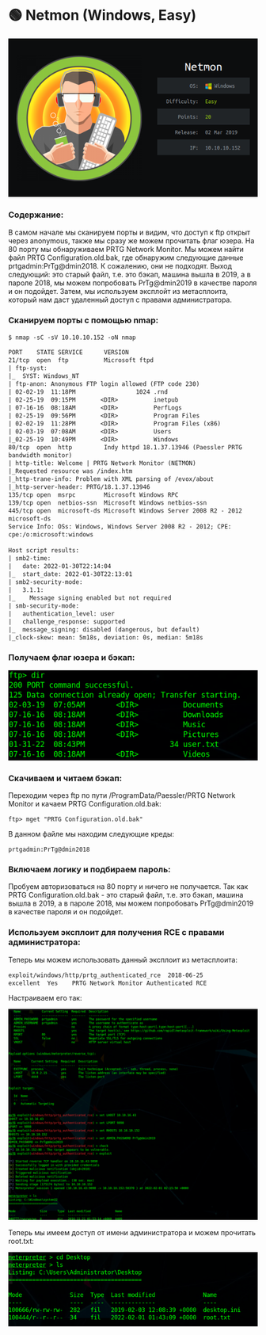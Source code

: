 # 🟢 Netmon (Windows, Easy)

![](<../../../../.gitbook/assets/1 (1).png>)

### Содержание:

В самом начале мы сканируем порты и видим, что доступ к ftp открыт через anonymous, также мы сразу же можем прочитать флаг юзера. На 80 порту мы обнаруживаем PRTG Network Monitor. Мы можем найти файл PRTG Configuration.old.bak, где обнаружим следующие данные prtgadmin:PrTg@dmin2018. К сожалению, они не подходят. Выход следующий: это старый файл, т.е. это бэкап, машина вышла в 2019, а в пароле 2018, мы можем попробовать PrTg@dmin2019 в качестве пароля и он подойдет. Затем, мы используем эксплойт из метасплоита, который нам даст удаленный доступ с правами администратора.

### Сканируем порты с помощью nmap:

```
$ nmap -sC -sV 10.10.10.152 -oN nmap
```

```
PORT    STATE SERVICE      VERSION
21/tcp  open  ftp          Microsoft ftpd
| ftp-syst: 
|_  SYST: Windows_NT
| ftp-anon: Anonymous FTP login allowed (FTP code 230)
| 02-02-19  11:18PM                 1024 .rnd
| 02-25-19  09:15PM       <DIR>          inetpub
| 07-16-16  08:18AM       <DIR>          PerfLogs
| 02-25-19  09:56PM       <DIR>          Program Files
| 02-02-19  11:28PM       <DIR>          Program Files (x86)
| 02-03-19  07:08AM       <DIR>          Users
|_02-25-19  10:49PM       <DIR>          Windows
80/tcp  open  http         Indy httpd 18.1.37.13946 (Paessler PRTG bandwidth monitor)
| http-title: Welcome | PRTG Network Monitor (NETMON)
|_Requested resource was /index.htm
|_http-trane-info: Problem with XML parsing of /evox/about
|_http-server-header: PRTG/18.1.37.13946
135/tcp open  msrpc        Microsoft Windows RPC
139/tcp open  netbios-ssn  Microsoft Windows netbios-ssn
445/tcp open  microsoft-ds Microsoft Windows Server 2008 R2 - 2012 microsoft-ds
Service Info: OSs: Windows, Windows Server 2008 R2 - 2012; CPE: cpe:/o:microsoft:windows

Host script results:
| smb2-time: 
|   date: 2022-01-30T22:14:04
|_  start_date: 2022-01-30T22:13:01
| smb2-security-mode: 
|   3.1.1: 
|_    Message signing enabled but not required
| smb-security-mode: 
|   authentication_level: user
|   challenge_response: supported
|_  message_signing: disabled (dangerous, but default)
|_clock-skew: mean: 5m18s, deviation: 0s, median: 5m18s
```

### Получаем флаг юзера и бэкап:

![](<../../../../.gitbook/assets/2 (1) (1).png>)

### Скачиваем и читаем бэкап:

Переходим через ftp по пути /ProgramData/Paessler/PRTG Network Monitor и качаем PRTG Configuration.old.bak:

```
ftp> mget "PRTG Configuration.old.bak"
```

В данном файле мы находим следующие креды:

```
prtgadmin:PrTg@dmin2018
```

### Включаем логику и подбираем пароль:

Пробуем авторизоваться на 80 порту и ничего не получается. Так как PRTG Configuration.old.bak - это старый файл, т.е. это бэкап, машина вышла в 2019, а в пароле 2018, мы можем попробовать PrTg@dmin2019 в качестве пароля и он подойдет.

### Используем эксплоит для получения RCE с правами администратора:

Теперь мы можем использовать данный эксплоит из метасплоита:

```
exploit/windows/http/prtg_authenticated_rce  2018-06-25       excellent  Yes    PRTG Network Monitor Authenticated RCE
```

Настраиваем его так:

![](<../../../../.gitbook/assets/3 (1) (1).png>)

Теперь мы имеем доступ от имени администратора и можем прочитать root.txt:

![](<../../../../.gitbook/assets/4 (1).png>)
